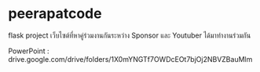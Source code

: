 # peerapatcode
flask project
เว็บไซต์ที่หาคู่ร่วมงานกันระหว่าง Sponsor และ Youtuber ได้มาทำงานร่วมกัน

PowerPoint : drive.google.com/drive/folders/1X0mYNGTf7OWDcEOt7bjOj2NBVZBauMlm
